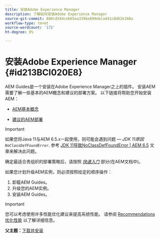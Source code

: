 ```yaml
---
title: 安装Adobe Experience Manager
description: 了解如何安装Adobe Experience Manager
source-git-commit: 880cd344ceb65ea339be699ebcad41c0d62e168a
workflow-type: tm+mt
source-wordcount: '172'
ht-degree: 0%

---
```


# 安装Adobe Experience Manager {#id213BCI020E8}

AEM Guides是一个安装在Adobe Experience Manager之上的插件。 安装AEM需要了解一些基本的AEM概念和建议的部署方案。 以下链接将帮助您开始安装AEM：

- [AEM基本概念](https://helpx.adobe.com/experience-manager/6-5/sites/deploying/using/deploy.html#BasicConcepts)

- [建议的AEM部署](https://helpx.adobe.com/experience-manager/6-5/sites/deploying/using/recommended-deploys.html)


>[!IMPORTANT]
>
> 如果您将Java 11与AEM 6.5.x一起使用，则可能会遇到问题 —  *JDK 11原因`NoClassDefFoundError`*. 参考 [JDK 11导致NoClassDefFoundError \| AEM 6.5](https://helpx.adobe.com/experience-manager/kb/jdk-11-causes-noclassdeffounderror---aem-6-5.html) 文章来解决此问题。

确定最适合贵组织的部署策略后，请按照 *[快速入门](https://helpx.adobe.com/experience-manager/6-5/sites/deploying/using/deploy.html#GettingStarted)* 部分(在AEM文档中)。

如果您计划升级AEM实例，则必须按照给定的顺序操作：

1. 卸载AEM Guides。
1. 升级您的AEM实例。
1. 安装AEM Guides。

>[!IMPORTANT]
>
> 您可以考虑使用许多性能优化建议来提高系统性能。 请参阅 [Recommendations优化性能](download-install-recommend-perf-optimiz.md#) 以了解详细信息。

**父主题：**[&#x200B;下载并安装](download-install.md)
